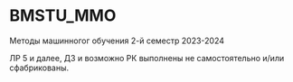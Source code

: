 # BMSTU_MMO
Методы машинногог обучения 2-й семестр 2023-2024

ЛР 5 и далее, ДЗ и возможно РК выполнены не самостоятельно и/или сфабрикованы.
